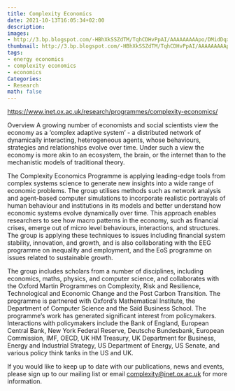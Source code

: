 ```yaml
---
title: Complexity Economics
date: 2021-10-13T16:05:34+02:00
description:
images:
- http://3.bp.blogspot.com/-HBhXkSSZdTM/TqhCDHvPpAI/AAAAAAAAApo/DMidDqxjpGg/s1600/Economy+of+Guatemala+.gif
thumbnail: http://3.bp.blogspot.com/-HBhXkSSZdTM/TqhCDHvPpAI/AAAAAAAAApo/DMidDqxjpGg/s1600/Economy+of+Guatemala+.gif
tags:
- energy economics
- complexity economics
- economics
Categories:
- Research
math: false
---
```


https://www.inet.ox.ac.uk/research/programmes/complexity-economics/

Overview
A growing number of economists and social scientists view the economy as a ‘complex adaptive system’ - a distributed network of dynamically interacting, heterogeneous agents, whose behaviours, strategies and relationships evolve over time. Under such a view the economy is more akin to an ecosystem, the brain, or the internet than to the mechanistic models of traditional theory.

The Complexity Economics Programme is applying leading-edge tools from complex systems science to generate new insights into a wide range of economic problems. The group utilises methods such as network analysis and agent-based computer simulations to incorporate realistic portrayals of human behaviour and institutions in its models and better understand how economic systems evolve dynamically over time. This approach enables researchers to see how macro patterns in the economy, such as financial crises, emerge out of micro level behaviours, interactions, and structures. The group is applying these techniques to issues including financial system stability, innovation, and growth, and is also collaborating with the EEG programme on inequality and employment, and the EoS programme on issues related to sustainable growth.

The group includes scholars from a number of disciplines, including economics, maths, physics, and computer science, and collaborates with the Oxford Martin Programmes on Complexity, Risk and Resilience, Technological and Economic Change and the Post Carbon Transition. The programme is partnered with Oxford’s Mathematical Institute, the Department of Computer Science and the Saïd Business School. The programme’s work has generated significant interest from policymakers. Interactions with policymakers include the Bank of England, European Central Bank, New York Federal Reserve, Deutsche Bundesbank, European Commission, IMF, OECD, UK HM Treasury, UK Department for Business, Energy and Industrial Strategy, US Department of Energy, US Senate, and various policy think tanks in the US and UK.

If you would like to keep up to date with our publications, news and events, please sign up to our mailing list or email complexity@inet.ox.ac.uk for more information.
